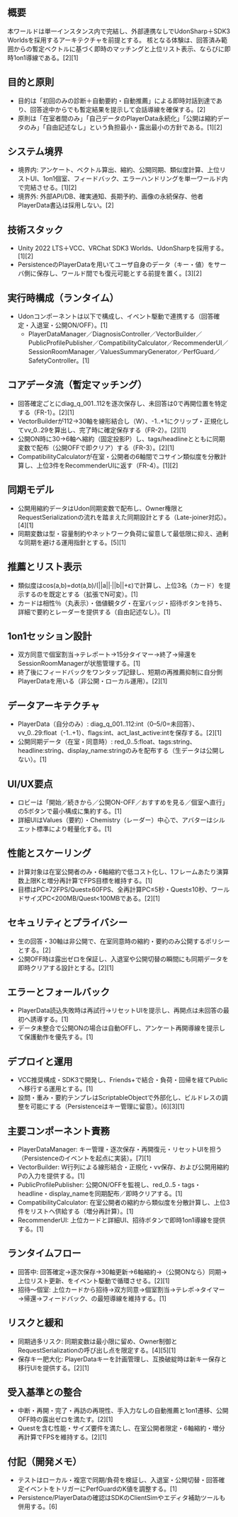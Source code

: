## 概要
本ワールドは単一インスタンス内で完結し、外部連携なしでUdonSharp＋SDK3 Worldsを採用するアーキテクチャを前提とする。 核となる体験は、回答済み範囲からの暫定ベクトルに基づく即時のマッチングと上位リスト表示、ならびに即時1on1導線である。[2][1]

## 目的と原則
- 目的は「初回のみの診断＋自動要約・自動推薦」による即時対話到達であり、回答途中からでも暫定結果を提示して会話導線を確保する。[2]
- 原則は「在室者間のみ」「自己データのPlayerData永続化」「公開は縮約データのみ」「自由記述なし」という負担最小・露出最小の方針である。[1][2]

## システム境界
- 境界内: アンケート、ベクトル算出、縮約、公開同期、類似度計算、上位リストUI、1on1個室、フィードバック、エラーハンドリングを単一ワールド内で完結させる。[1][2]
- 境界外: 外部API/DB、確実通知、長期予約、画像の永続保存、他者PlayerData書込は採用しない。[2]

## 技術スタック
- Unity 2022 LTS＋VCC、VRChat SDK3 Worlds、UdonSharpを採用する。[1][2]
- PersistenceのPlayerDataを用いてユーザ自身のデータ（キー・値）をサーバ側に保存し、ワールド間でも復元可能とする前提を置く。[3][2]

## 実行時構成（ランタイム）
- Udonコンポーネントは以下で構成し、イベント駆動で連携する（回答確定・入退室・公開ON/OFF）。[1]
  - PlayerDataManager／DiagnosisController／VectorBuilder／PublicProfilePublisher／CompatibilityCalculator／RecommenderUI／SessionRoomManager／ValuesSummaryGenerator／PerfGuard／SafetyController。[1]

## コアデータ流（暫定マッチング）
- 回答確定ごとにdiag_q_001..112を逐次保存し、未回答は0で再開位置を特定する（FR-1）。[2][1]
- VectorBuilderが112→30軸を線形結合し（W）、-1..+1にクリップ・正規化してvv_0..29を算出し、完了時に確定保存する（FR-2）。[2][1]
- 公開ON時に30→6軸へ縮約（固定投影P）し、tags/headlineとともに同期変数で配布（公開OFFで即クリア）する（FR-3）。[2][1]
- CompatibilityCalculatorが在室・公開者の6軸間でコサイン類似度を分散計算し、上位3件をRecommenderUIに返す（FR-4）。[1][2]

## 同期モデル
- 公開用縮約データはUdon同期変数で配布し、Owner権限とRequestSerializationの流れを踏まえた同期設計とする（Late-joiner対応）。[4][1]
- 同期変数は型・容量制約やネットワーク負荷に留意して最低限に抑え、過剰な同期を避ける運用指針とする。[5][1]

## 推薦とリスト表示
- 類似度はcos(a,b)=dot(a,b)/(||a||·||b||+ε)で計算し、上位3名（カード）を提示するのを既定とする（拡張でN可変）。[1]  
- カードは相性％（丸表示）・価値観タグ・在室バッジ・招待ボタンを持ち、詳細で要約とレーダーを提供する（自由記述なし）。[1]

## 1on1セッション設計
- 双方同意で個室割当→テレポート→15分タイマー→終了→帰還をSessionRoomManagerが状態管理する。[1]
- 終了後にフィードバックをワンタップ記録し、短期の再推薦抑制に自分側PlayerDataを用いる（非公開・ローカル運用）。[2][1]

## データアーキテクチャ
- PlayerData（自分のみ）: diag_q_001..112:int（0–5/0=未回答）、vv_0..29:float（-1..+1）、flags:int、act_last_active:intを保存する。[2][1]
- 公開同期データ（在室・同意時）: red_0..5:float、tags:string、headline:string、display_name:stringのみを配布する（生データは公開しない）。[1]

## UI/UX要点
- ロビーは「開始／続きから／公開ON-OFF／おすすめを見る／個室へ直行」の5ボタンで最小構成に集約する。[1]
- 詳細UIはValues（要約）・Chemistry（レーダー）中心で、アバターはシルエット標準により軽量化する。[1]

## 性能とスケーリング
- 計算対象は在室公開者のみ・6軸縮約で低コスト化し、1フレームあたり演算数上限Kと増分再計算でFPS目標を維持する。[1]
- 目標はPC≥72FPS/Quest≥60FPS、全再計算PC≤5秒・Quest≤10秒、ワールドサイズPC<200MB/Quest<100MBである。[2][1]

## セキュリティとプライバシー
- 生の回答・30軸は非公開で、在室同意時の縮約・要約のみ公開するポリシーとする。[2]
- 公開OFF時は露出ゼロを保証し、入退室や公開切替の瞬間にも同期データを即時クリアする設計とする。[2][1]

## エラーとフォールバック
- PlayerData読込失敗時は再試行→リセットUIを提示し、再開点は未回答の最初へ誘導する。[1]
- データ未整合で公開ONの場合は自動OFFし、アンケート再開導線を提示して保護動作を優先する。[1]

## デプロイと運用
- VCC推奨構成・SDK3で開発し、Friends+で結合・負荷・回帰を経てPublicへ移行する運用とする。[1]
- 設問・重み・要約テンプレはScriptableObjectで外部化し、ビルドレスの調整を可能にする（Persistenceはキー管理に留意）。[6][3][1]

## 主要コンポーネント責務
- PlayerDataManager: キー管理・逐次保存・再開復元・リセットUIを担う（Persistenceのイベントを起点に実装）。[7][1]
- VectorBuilder: W行列による線形結合・正規化・vv保存、および公開用縮約Pの入力を提供する。[1]
- PublicProfilePublisher: 公開ON/OFFを監視し、red_0..5・tags・headline・display_nameを同期配布／即時クリアする。[1]
- CompatibilityCalculator: 在室公開者の縮約から類似度を分散計算し、上位3件をリストへ供給する（増分再計算）。[1]
- RecommenderUI: 上位カードと詳細UI、招待ボタンで即時1on1導線を提供する。[1]

## ランタイムフロー
- 回答中: 回答確定→逐次保存→30軸更新→6軸縮約→（公開ONなら）同期→上位リスト更新、をイベント駆動で循環させる。[2][1]
- 招待〜個室: 上位カードから招待→双方同意→個室割当→テレポ→タイマー→帰還→フィードバック、の最短導線を維持する。[1]

## リスクと緩和
- 同期過多リスク: 同期変数は最小限に留め、Owner制御とRequestSerializationの呼び出し点を限定する。[4][5][1]
- 保存キー肥大化: PlayerDataキーを計画管理し、互換破綻時は新キー保存と移行UIを提供する。[2][1]

## 受入基準との整合
- 中断・再開・完了・再訪の再現性、手入力なしの自動推薦と1on1遷移、公開OFF時の露出ゼロを満たす。[2][1]
- Questを含む性能・サイズ要件を満たし、在室公開者限定・6軸縮約・増分再計算でFPSを維持する。[2][1]

## 付記（開発メモ）
- テストはローカル・複窓で同期/負荷を検証し、入退室・公開切替・回答確定イベントをトリガーにPerfGuardのK値を調整する。[1]
- Persistence/PlayerDataの確認はSDKのClientSimやエディタ補助ツールも併用する。[6]

